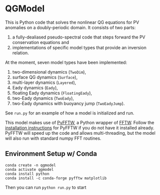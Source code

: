 # QGModel
This is Python code that solves the nonlinear QG equations for PV anomalies on a doubly-periodic domain.  It consists of two parts:

1. a fully-dealiased pseudo-spectral code that steps forward the PV conservation equations and
2. implementations of specific model types that provide an inversion relation.

At the moment, seven model types have been implemented:

1. two-dimensional dynamics (`TwoDim`),
2. surface QG dynamics (`Surface`),
3. multi-layer dynamics (`Layered`),
4. Eady dynamics (`Eady`),
5. floating Eady dynamics (`FloatingEady`),
6. two-Eady dynamics (`TwoEady`),
7. two-Eady dynamics with buoyancy jump (`TwoEadyJump`).

See `run.py` for an example of how a model is initialized and run.

This model makes use of [PyFFTW](https://pypi.python.org/pypi/pyFFTW), a Python wrapper of [FFTW](http://www.fftw.org/). Follow the [installation instructions](https://github.com/hgomersall/pyFFTW) for PyFFTW if you do not have it installed already. PyFFTW will speed up the code and allows multi-threading, but the model will also run with standard numpy FFT routines.

## Environment Setup w/ Conda
```
conda create -n qgmodel
conda activate qgmodel
conda install python
conda install -c conda-forge pyfftw matplotlib
```

Then you can run `python run.py` to start